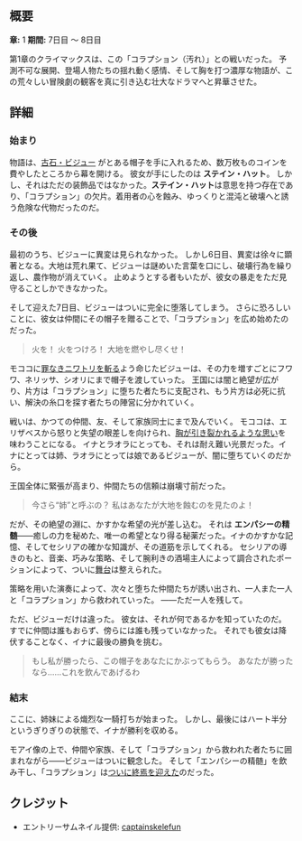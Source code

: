 <!-- title: コラプション（汚れ） -->
<!-- quote: 汚れし者が、この地を支配するのだ。 -->
<!-- chapters: 0 -->
<!-- images: (コラプションに侵された大地を歩くビジュー), (エリザベスに助けを求めるモココ), (堕落したフワワが大切なニワトリを自らの手で斬る), (イナが姉と戦う姿), (コラプションの終焉に癒しを飲むビジュー) -->
<!-- model: false -->

## 概要

**章:** 1
**期間:** 7日目 ～ 8日目

第1章のクライマックスは、この「コラプション（汚れ）」との戦いだった。
予測不可な展開、登場人物たちの揺れ動く感情、そして胸を打つ濃厚な物語が、この荒々しい冒険劇の観客を真に引き込む壮大なドラマへと昇華させた。

## 詳細

### 始まり

物語は、[古石・ビジュー](#entry:bijou-entry) がとある帽子を手に入れるため、数万枚ものコインを費やしたところから幕を開ける。
彼女が手にしたのは **ステイン・ハット**。
しかし、それはただの装飾品ではなかった。**ステイン・ハット**は意思を持つ存在であり、「コラプション」の欠片。着用者の心を蝕み、ゆっくりと混沌と破壊へと誘う危険な代物だったのだ。

### その後

最初のうち、ビジューに異変は見られなかった。
しかし6日目、異変は徐々に顕著となる。大地は荒れ果て、ビジューは謎めいた言葉を口にし、破壊行為を繰り返し、農作物が消えていく。
止めようとする者もいたが、彼女の暴走をただ見守ることしかできなかった。

そして迎えた7日目、ビジューはついに完全に堕落してしまう。
さらに恐ろしいことに、彼女は仲間にその帽子を贈ることで、「コラプション」を広め始めたのだった。

> 火を！ 火をつけろ！
> 大地を燃やし尽くせ！

モココに[罪なきニワトリを斬る](https://www.youtube.com/live/qFnAgJtQtiY?si=I8pw4o1eeG_aDK5a&start=12974)よう命じたビジューは、その力を増すごとにフワワ、ネリッサ、シオリにまで帽子を渡していった。
王国には闇と絶望が広がり、片方は「コラプション」に堕ちた者たちに支配され、もう片方は必死に抗い、解決の糸口を探す者たちの陣営に分かれていく。

戦いは、かつての仲間、友、そして家族同士にまで及んでいく。
モココは、エリザベスから怒りと失望の眼差しを向けられ、[胸が引き裂かれるような思い](https://www.youtube.com/live/6TXwZjXEoxk?si=xxB_sQ9KhDy7UMnv&t=1608)を味わうことになる。
イナとラオラにとっても、それは耐え難い光景だった。イナにとっては姉、ラオラにとっては娘であるビジューが、闇に堕ちていくのだから。

王国全体に緊張が高まり、仲間たちの信頼は崩壊寸前だった。

> 今さら“姉”と呼ぶの？ 私はあなたが大地を蝕むのを見たのよ！

だが、その絶望の淵に、かすかな希望の光が差し込む。
それは **エンパシーの精髄**――癒しの力を秘めた、唯一の希望となり得る秘薬だった。イナのかすかな記憶、そしてセシリアの確かな知識が、その道筋を示してくれる。
セシリアの導きのもと、音楽、巧みな策略、そして腕利きの酒場主人によって調合されたポーションによって、ついに[舞台](https://www.youtube.com/live/_urPfTQnLes?si=ldRQcihdPK3M_hZn&t=12403)は整えられた。

策略を用いた演奏によって、次々と堕ちた仲間たちが誘い出され、一人また一人と「コラプション」から救われていった。
――ただ一人を残して。

ただ、ビジューだけは違った。
彼女は、それが何であるかを知っていたのだ。
すでに仲間は誰もおらず、傍らには誰も残っていなかった。
それでも彼女は降伏することなく、イナに最後の勝負を挑む。

> もし私が勝ったら、この帽子をあなたにかぶってもらう。
> あなたが勝ったなら……これを飲んであげるわ

### 結末

ここに、姉妹による熾烈な一騎打ちが始まった。
しかし、最後にはハート半分というぎりぎりの状態で、イナが勝利を収める。

モアイ像の上で、仲間や家族、そして「コラプション」から救われた者たちに囲まれながら――ビジューはついに観念した。
そして「エンパシーの精髄」を飲み干し、「コラプション」は[ついに終焉を迎えた](https://www.youtube.com/live/u3MQlnSHfhA?feature=shared&t=12247)のだった。

## クレジット

- エントリーサムネイル提供: [captainskelefun](https://x.com/captainskelefun/status/1900878033872986249)
